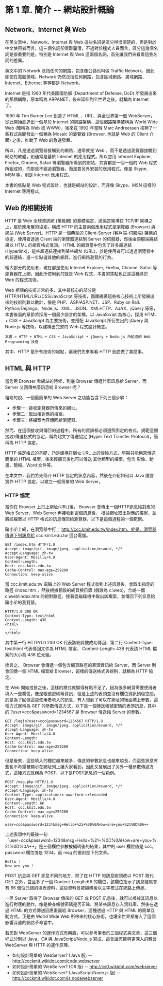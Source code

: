 # 第 1 章. 簡介 -- 網站設計概論

## Network、Internet 與 Web

在英文當中、Network、Internet 與 Web 這些名詞是區分得很清楚的，但是對於中文使用者而言，這三個名詞卻很難釐清，不過對於程式人員而言，區分這幾個名詞是很重要的是，特別是 Internet 與 Web 這兩個名詞，首先讓我們來看看這些名詞的差異。

英文中的 Network 泛指任何的網路，包含像公路也叫做 Traffic Network，因此即使在電腦領域，Network 仍然泛指任何網路，包含區域網路、廣域網路、Internet、Ethernet 等等都是 Network。

Internet 是指 1960 年代美國國防部 (Department of Defense, DoD) 所發展出來的那個網路，原本稱為 ARPANET，後來延伸到全世界之後，就稱為 Internet 了。

1990 年 Tim Burner Lee 創造了 HTML 、URL、與全世界第一個 WebServer，從此開始創造出一個基於 Internet 的網路架構，這個網路架構被稱為 World Wide Web (簡稱為 Web 或 WWW)，後來在 1992 年當時 Marc Andreessen 招聘了一些程式員開發出一個稱為 Mosaic 的瀏覽器 (Browser, 也就是 Web 的 Client 介面) 之後，推動了 Web 的急速發展。

所以，凡是透過瀏覽器接觸到的網路，通常就是 Web 。而不是透過瀏覽器接觸到網路的軟體，則通常是基於 Internet 的應用程式。所以您用 Internet Explorer, Firefox, Chrome, Safari 等瀏覽器所看到的網站，其實都是一個一個的 Web 程式所組成的，而那些不經過瀏覽器，而是要另外安裝的應用程式，像是 Skype、MSN 等，則是 Internet 應用程式。

本書的焦點是 Web 程式設計，也就是網站的設計，而非像 Skype、MSN 這樣的 Internet 應用程式。


## Web 的相關技術

HTTP 是 Web 全球資訊網 (萬維網) 的基礎協定，該協定架構在 TCP/IP 架構之上，屬於應用層的協定。構成 HTTP 的主要兩個應用程式是瀏覽器 (Browser) 與網站 (Web Server)。HTTP 是一個典型的 Client-Server (客戶端-伺服端) 架構的協定，使用者透過 Client 端的瀏覽器連結到 Server 的伺服器，然後由伺服端將結果以 HTML 的網頁格式傳回。 HTML 的網頁當中包含了許多超連結 (Hyperlink)，這些超連結連接到某些網址 (URL)，於是使用者可以透過瀏覽器中的超連結，進一步點選其他的網頁，進行網路瀏覽的行為。

絕大部分的使用者，現在都是使用 Internet Explorer, Firefox, Chrome, Safari 等瀏覽器在上網，因此所使用到的就是 Web 程式，本書的焦點也正是這種基於 Web 的程式技術。

Web 相關的技術非常的多，其中最核心的部分是 HTTP/HTML/URL/CSS/JavaScript 等技術，而圍繞著這些核心技術上所發展出來的技術則難以數計，像是 PHP、ASP/ASP.NET、JSP、Ruby on Rail、Python/Dejango、Node.js、XML、JSON、XMLHTTP、AJAX、jQuery 等等，本書後面的章節將採用一個最少語言的架構，以 JavaScript 為核心，採用 HTML + CSS + JavaScript 為主要技術，並搭配 JavaScript 所衍生出的 jQuery 與 Node.js 等技術，以建構出完整的 Web 程式設計概念。

	本書 = HTTP + HTML + CSS + JavaScript + jQuery + Node.js 所組成的 Web Programming 技術
	
其中、HTTP 是所有技術的起點，讓我們先來看看 HTTP 到底做了甚麼事。

## HTML 與 HTTP

當您用 Browser 看網站的時候，到底 Browser 傳遞什麼訊息給 Server，而 Server 又回傳神麼訊息給 Browser 呢？

粗略的說、一個最簡單的 Web Server 之功能包含下列三個步驟：

* 步驟一 : 接收瀏覽器所傳來的網址。
* 步驟二 : 取出相對應的檔案。
* 步驟三 : 將檔案內容傳回給瀏覽器。

然而、在這個接收與傳回的過程中，所有的資訊都必須遵照固定的格式，規範這個接收/傳送格式的協定，稱為超文字傳送協定 
(Hyper Text Transfer Protocol)，簡稱為 HTTP 協定。

HTTP 協定格式的基礎，乃是建構在網址 URL 上的傳輸方式，早期只能用來傳送簡單的 HTML 檔案，後來經擴充後也可以傳送
其他類型的檔案，包含 影像、動畫、簡報、Word 文件等。

在本文中，我們將先簡介 HTTP 協定的訊息內容，然後在介紹如何以 Java 語言實作 HTTP 協定，以建立一個簡單的 Web Server。

### HTTP 協定

當你在 Browser 上打上網址(URL)後， Browser 會傳出一個HTTP訊息給對應的 Web Server，Web Server 再接收到這個訊息後，
根據網址取出對應的檔案，並將該檔案以 HTTP 格式的訊息傳回給瀏覽器，以下是這個過程的一個範例。

豬小弟上網，在瀏覽器中打上 http://ccc.kmit.edu.tw/index.htm，於是、瀏覽器傳送下列訊息給 ccc.kmit.edu.tw 這台電腦。

```
GET /index.htm HTTP/1.0
Accept: image/gif, image/jpeg, application/msword, */*
Accept-Language: zh-tw
User-Agent: Mozilla/4.0
Content-Length: 
Host: ccc.kmit.edu.tw
Cache-Control: max-age=259200
Connection: keep-alive

```

當 ccc.kmit.edu.tw 電腦上的 Web Server 程式收到上述訊息後，會取出指定的路徑 /index.htm ，然後根據預設的網頁根目錄 
(假設為 c:\web\)，合成一個 c:\web\index.htm 的絕對路徑，接著從磁碟機中取出該檔案，並傳回下列訊息給豬小弟的瀏覽器。

```
HTTP/1.0 200 OK
Content-Type: text/html
Content-Length: 438
<html>
  ....
</html>
```

其中第一行 HTTP/1.0 200 OK 代表該網頁被成功傳回，第二行 Content-Type: text/html 代表傳回文件為 HTML 檔案，
Content-Length: 438 代表該 HTML 檔案的大小為 438 位元組。

換言之、 Browser 會傳遞一個包含網頁路徑的表頭資訊給 Server，而 Server 則會回傳一個 HTML 檔案給 Browser，這樣的傳送格式與規則，就稱為 HTTP 協定。

在 Web 開始成長之後，這樣的模式就顯得有點不足了，因為很多網頁需要使用者填入一些欄位，像是帳號密碼等資訊，但是上述的表頭並沒有欄位資訊預留空間，於是為了回傳這些使用者填入的訊息，有人想到了可以在網址的後面補上參數，這種方式就稱為 GET 的參數傳送方式，以下是一個傳送帳號密碼的表頭訊息，其中的 ?user=ccc&password=1234567 是 Browser 傳送給 Server 的參數。

```
GET /login?user=ccc&password=1234567 HTTP/1.0
Accept: image/gif, image/jpeg, application/msword, */*
Accept-Language: zh-tw
User-Agent: Mozilla/4.0
Content-Length: 
Host: ccc.kmit.edu.tw
Cache-Control: max-age=259200
Connection: keep-alive

```

但是後來，這些填入的欄位越來越多，傳送的參數訊息也越來越長，而這些訊息有些也不希望被顯示在網址列上讓大家看到，因此又發展出了另外一種參數傳遞方式，這種方式就稱為 POST，以下是POST訊息的一個範例。

```
POST /msg.php HTTP/1.0
Accept: image/gif, image/jpeg, application/msword, */*
Accept-Language: zh-tw
Content-Type: application/x-www-form-urlencoded
User-Agent: Mozilla/4.0
Content-Length: 66
Host: ccc.kmit.edu.tw
Cache-Control: max-age=259200
Connection: keep-alive

user=ccc&password=1234&msg=Hello+%21+%0D%0AHow+are+you+%21%0D%0A++
```

上述表頭中的最後一句「user=ccc&password=1234&msg=Hello+%21+%0D%0AHow+are+you+%21%0D%0A++」是三個欄位參數被編碼後的結果，其中的 user 欄位值是 ccc，password 欄位值是 1234，而 msg 的值則是下列文章。

```
Hello !
How are you !
```

POST 訊息與 GET 訊息不同的地方，除了在 HTTP 的訊息開頭改以 POST 取代 GET 之外，並且多了一個 Content-Length:66 的欄位，該欄位指示了訊息結尾會有 66 個位元組的填表資料，這些資料會被編碼後以文字模式在網路上傳遞。

一但 Server 取得了 Browser 傳來的 GET 或 POST 訊息後，就可以根據其訊息以進行對應的動作，像是檢查帳號密碼是否正確、將某些訊息存入資料庫、然後在透過 HTML 的方式傳送回應畫面給 Browser，這種透過 HTTP 與 HTML 的簡單互動方式，正是由 World Wide Web 所帶來的核心技術，也讓全世界都捲入了這個影響深遠的網路革命當中。

若您對 WebServer 的運作方式有興趣，可以參考筆者的三個程式與文章，這三個程式分別以 Java、C# 與 JavaScript/Node.js 寫成，這會讓您能夠更深入的體會 WebServer 與 HTTP 的運作原理。

* 如何設計簡單的 WebServer? (Java 版) -- <http://ccckmit.wikidot.com/code:webserver>
* 如何設計簡單的 WebServer? (C# 版) -- <http://cs0.wikidot.com/webserver>
* 如何設計簡單的 WebServer? (JavaScript/Node.js 版) -- <http://ccckmit.wikidot.com/js:nodewebserver>

